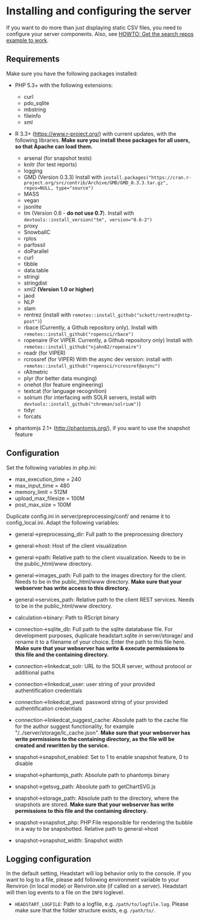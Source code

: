 # Installing and configuring the server

If you want to do more than just displaying static CSV files, you need to configure your server components. Also, see [HOWTO: Get the search repos example to work](howto_search_repos.md).

## Requirements

Make sure you have the following packages installed:

* PHP 5.3+ with the following extensions:
  * curl
  * pdo_sqlite
  * mbstring
  * fileinfo
  * xml
* R 3.3+ (https://www.r-project.org/) with current updates, with the following libraries. **Make sure you install these packages for all users, so that Apache can load them.**
  * arsenal (for snapshot tests)
  * knitr (for test reports)
  * logging
  * GMD (Version 0.3.3) Install with `install.packages("https://cran.r-project.org/src/contrib/Archive/GMD/GMD_0.3.3.tar.gz", repos=NULL, type="source")`
  * MASS
  * vegan
  * jsonlite
  * tm (Version 0.6 - **do not use 0.7**). Install with `devtools::install_version("tm", version="0.6-2")`
  * proxy
  * SnowballC
  * rplos
  * parfossil
  * doParallel
  * curl
  * tibble
  * data.table
  * stringi
  * stringdist
  * xml2 **(Version 1.0 or higher)**
  * jaod
  * NLP
  * slam
  * rentrez (install with `remotes::install_github("sckott/rentrez@http-post")`)
  * rbace (Currently, a Github repository only). Install with `remotes::install_github("ropensci/rbace")`
  * ropenaire (For VIPER. Currently, a Github repository only)  Install with `remotes::install_github("njahn82/ropenaire")`
  * readr (for VIPER)
  * rcrossref (for VIPER) With the async dev version: install with `remotes::install_github("ropensci/rcrossref@async")`
  * rAltmetric
  * plyr (for better data munging)
  * onehot (for feature engineering)
  * textcat (for language recognition)
  * solrium (for interfacing with SOLR servers, install with `devtools::install_github("chreman/solrium")`)
  * tidyr
  * forcats

* phantomjs 2.1+ (http://phantomjs.org/), if you want to use the snapshot feature

## Configuration

Set the following variables in php.ini:

* max_execution_time = 240
* max_input_time = 480
* memory_limit = 512M
* upload_max_filesize = 100M
* post_max_size = 100M

Duplicate config.ini in server/preprocessing/conf/ and rename it to config_local.ini. Adapt the following variables:

* general->preprocessing_dir: Full path to the preprocessing directory
* general->host: Host of the client visualization
* general->path: Relative path to the client visualization. Needs to be in the public_html/www directory.
* general->images_path: Full path to the images directory for the client. Needs to be in the public_html/www directory. **Make sure that your webserver has write access to this directory.**
* general->services_path: Relative path to the client REST services. Needs to be in the public_html/www directory.
* calculation->binary: Path to RScript binary
* connection->sqlite_db: Full path to the sqlite datatabase file. For development purposes, duplicate headstart.sqlite in server/storage/ and rename it to a filename of your choice. Enter the path to this file here. **Make sure that your webserver has write & execute permissions to this file and the containing directory.**
* connection->linkedcat_solr: URL to the SOLR server, without protocol or additional paths
* connection->linkedcat_user: user string of your provided authentification credentials
* connection->linkedcat_pwd: password string of your provided authentification credentials
* connection->linkedcat_suggest_cache: Absolute path to the cache file for the author suggest functionality, for example "/../server/storage/lc_cache.json". **Make sure that your webserver has write permissions to the containing directory, as the file will be created and rewritten by the service.**

* snapshot->snapshot_enabled: Set to 1 to enable snapshot feature, 0 to disable
* snapshot->phantomjs_path: Absolute path to phantomjs binary
* snapshot->getsvg_path: Absolute path to getChartSVG.js
* snapshot->storage_path: Absolute path to the directory, where the snapshots are stored. **Make sure that your webserver has write permissions to this file and the containing directory.**
* snapshot->snapshot_php: PHP File responsible for rendering the bubble in a way to be snapshotted. Relative path to general->host
* snapshot->snapshot_width: Snapshot width

## Logging configuration

In the default setting, Headstart will log behavior only to the console. If you want to log to a file, please add following environment variable to your Renviron (in local mode) or Renviron.site (if called on a server). Headstart will then log events to a file on the `INFO` loglevel.
* `HEADSTART_LOGFILE`: Path to a logfile, e.g. `/path/to/logfile.log`. Please make sure that the folder structure exists, e.g. `/path/to/`.
